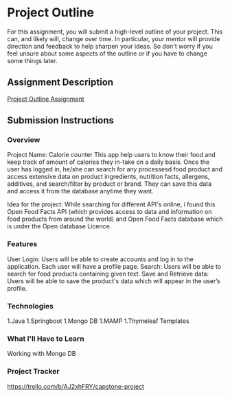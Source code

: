 # Project Outline
For this assignment, you will submit a high-level outline of your project. This can, and likely will, change over time. In particular, your mentor will provide direction and feedback to help sharpen your ideas. So don't worry if you feel unsure about some aspects of the outline or if you have to change some things later.

## Assignment Description
[Project Outline Assignment](https://education.launchcode.org/liftoff/modules/assignments/project-outline)

## Submission Instructions

### Overview
Project Name: Calorie counter
This app help users to know their food and keep track of amount of calories they in-take on a daily basis. Once the user has logged in, he/she can search for any processesd food product and access extensive data on product ingredients, nutrition facts, allergens, additives, and search/filter by product or brand. They can save this data and access it from the database anytime they want.

Idea for the project: While searching for different API's online, i found this Open Food Facts API (which provides access to data and information on food products from around the world) and Open Food Facts database which is under the Open database Licence.  

### Features
User Login: Users will be able to create accounts and log in to the application. Each user will have a profile page.
Search: Users will be able to search for food products containing given text.
Save and Retrieve data: Users will be able to save the product's data which will appear in the user’s profile.

### Technologies
1.Java
1.Springboot
1.Mongo DB
1.MAMP
1.Thymeleaf Templates

### What I'll Have to Learn
Working with Mongo DB

### Project Tracker
https://trello.com/b/AJ2xhFRY/capstone-project
